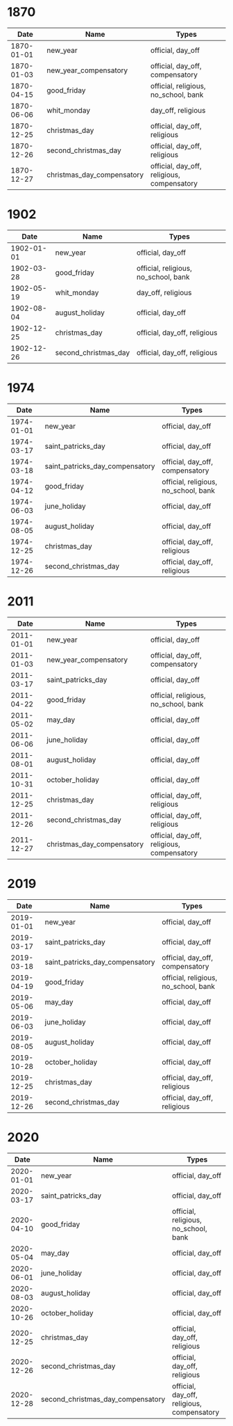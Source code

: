 # 1870

| Date       | Name                       | Types                                      |
|------------|----------------------------|--------------------------------------------|
| 1870-01-01 | new_year                   | official, day_off                          |
| 1870-01-03 | new_year_compensatory      | official, day_off, compensatory            |
| 1870-04-15 | good_friday                | official, religious, no_school, bank       |
| 1870-06-06 | whit_monday                | day_off, religious                         |
| 1870-12-25 | christmas_day              | official, day_off, religious               |
| 1870-12-26 | second_christmas_day       | official, day_off, religious               |
| 1870-12-27 | christmas_day_compensatory | official, day_off, religious, compensatory |

# 1902

| Date       | Name                 | Types                                |
|------------|----------------------|--------------------------------------|
| 1902-01-01 | new_year             | official, day_off                    |
| 1902-03-28 | good_friday          | official, religious, no_school, bank |
| 1902-05-19 | whit_monday          | day_off, religious                   |
| 1902-08-04 | august_holiday       | official, day_off                    |
| 1902-12-25 | christmas_day        | official, day_off, religious         |
| 1902-12-26 | second_christmas_day | official, day_off, religious         |

# 1974

| Date       | Name                            | Types                                |
|------------|---------------------------------|--------------------------------------|
| 1974-01-01 | new_year                        | official, day_off                    |
| 1974-03-17 | saint_patricks_day              | official, day_off                    |
| 1974-03-18 | saint_patricks_day_compensatory | official, day_off, compensatory      |
| 1974-04-12 | good_friday                     | official, religious, no_school, bank |
| 1974-06-03 | june_holiday                    | official, day_off                    |
| 1974-08-05 | august_holiday                  | official, day_off                    |
| 1974-12-25 | christmas_day                   | official, day_off, religious         |
| 1974-12-26 | second_christmas_day            | official, day_off, religious         |

# 2011

| Date       | Name                       | Types                                      |
|------------|----------------------------|--------------------------------------------|
| 2011-01-01 | new_year                   | official, day_off                          |
| 2011-01-03 | new_year_compensatory      | official, day_off, compensatory            |
| 2011-03-17 | saint_patricks_day         | official, day_off                          |
| 2011-04-22 | good_friday                | official, religious, no_school, bank       |
| 2011-05-02 | may_day                    | official, day_off                          |
| 2011-06-06 | june_holiday               | official, day_off                          |
| 2011-08-01 | august_holiday             | official, day_off                          |
| 2011-10-31 | october_holiday            | official, day_off                          |
| 2011-12-25 | christmas_day              | official, day_off, religious               |
| 2011-12-26 | second_christmas_day       | official, day_off, religious               |
| 2011-12-27 | christmas_day_compensatory | official, day_off, religious, compensatory |

# 2019

| Date       | Name                            | Types                                |
|------------|---------------------------------|--------------------------------------|
| 2019-01-01 | new_year                        | official, day_off                    |
| 2019-03-17 | saint_patricks_day              | official, day_off                    |
| 2019-03-18 | saint_patricks_day_compensatory | official, day_off, compensatory      |
| 2019-04-19 | good_friday                     | official, religious, no_school, bank |
| 2019-05-06 | may_day                         | official, day_off                    |
| 2019-06-03 | june_holiday                    | official, day_off                    |
| 2019-08-05 | august_holiday                  | official, day_off                    |
| 2019-10-28 | october_holiday                 | official, day_off                    |
| 2019-12-25 | christmas_day                   | official, day_off, religious         |
| 2019-12-26 | second_christmas_day            | official, day_off, religious         |

# 2020

| Date       | Name                              | Types                                      |
|------------|-----------------------------------|--------------------------------------------|
| 2020-01-01 | new_year                          | official, day_off                          |
| 2020-03-17 | saint_patricks_day                | official, day_off                          |
| 2020-04-10 | good_friday                       | official, religious, no_school, bank       |
| 2020-05-04 | may_day                           | official, day_off                          |
| 2020-06-01 | june_holiday                      | official, day_off                          |
| 2020-08-03 | august_holiday                    | official, day_off                          |
| 2020-10-26 | october_holiday                   | official, day_off                          |
| 2020-12-25 | christmas_day                     | official, day_off, religious               |
| 2020-12-26 | second_christmas_day              | official, day_off, religious               |
| 2020-12-28 | second_christmas_day_compensatory | official, day_off, religious, compensatory |
